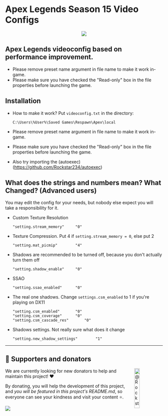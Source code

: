 # Apex Legends Season 15 Video Configs

<p align="center">
  <a href="https://www.donationalerts.com/r/pr3ttyleaf">
  <img src="https://img.shields.io/badge/Sponsor-blue?logo=github-sponsors&style=for-the-badge&color=grey">
</a> 
</p>

## Apex Legends videoconfig based on performance improvement.

- Please remove preset name argument in file name to make it work in-game.
- Please make sure you have checked the "Read-only" box in the file properties before launching the game.

## Installation

- How to make it work? Put ``videoconfig.txt`` in the directory:

    ```
    C:\Users\%User%\Saved Games\Respawn\Apex\local
    ```
- Please remove preset name argument in file name to make it work in-game.
- Please make sure you have checked the "Read-only" box in the file properties before launching the game.   
- Also try importing the (autoexec)(https://github.com/Rockstar234/autoexec)
## What does the strings and numbers mean? What Changed? (Advanced users)
You may edit the config for your needs, but nobody else expect you will take a responsibility for it.

- Custom Texture Resolution

    ```
    "setting.stream_memory"		"0"
    ```
    
- Texture Compression. Put 4 if ``setting.stream_memory = 0``, else put 2
    ```
    "setting.mat_picmip"		"4"
    ```
- Shadows are recommended to be turned off, because you don't actually turn them off
    
    ```
    "setting.shadow_enable"		"0"
    ```
- SSAO

    ```
    "setting.ssao_enabled"		"0"
    ```

- The real one shadows. Change ``settings.csm_enabled`` to 1 if you're playing on DX11

    ```
    "setting.csm_enabled"		"0"
    "setting.csm_coverage"		"0"
    "setting.csm_cascade_res"		"0"
    ```
    
- Shadows settings. Not really sure what does it change

   ```
   "setting.new_shadow_settings"		"1"
   ```

---

## 🍰 **Supporters and donators**

<a href="https://github.com/Rockstar234/autoexec">
  <img alt="@Rockstar234/autoexec's brand logo without text" align="right" src="https://cdn.discordapp.com/emojis/946448229690671144.webp?size=96&quality=lossless" width="18%" />
</a>

We are currently looking for new donators to help and maintain this project! ❤️

By donating, you will help the development of this project, and *you will be featured in this project's README.md*, so everyone can see your kindness and visit your content ⭐.

<a href="https://www.donationalerts.com/r/pr3ttyleaf">
  <img src="https://img.shields.io/badge/Sponsor-Rockstar234/autoexec-blue?logo=github-sponsors&style=for-the-badge&color=red">
</a>
